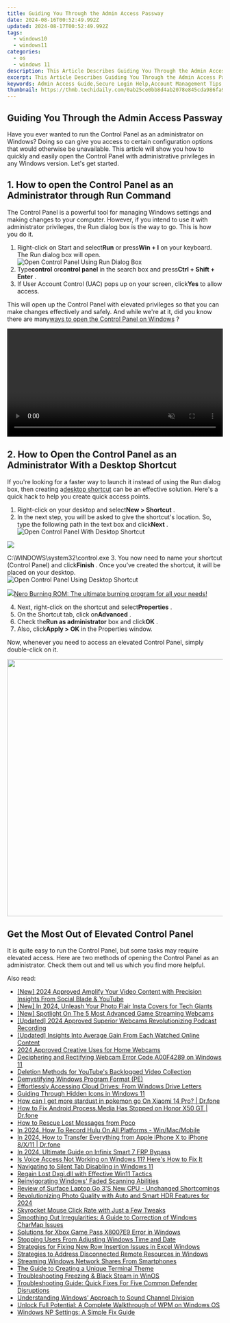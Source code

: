 ```yaml
---
title: Guiding You Through the Admin Access Passway
date: 2024-08-16T00:52:49.992Z
updated: 2024-08-17T00:52:49.992Z
tags:
  - windows10
  - windows11
categories:
  - os
  - windows 11
description: This Article Describes Guiding You Through the Admin Access Passway
excerpt: This Article Describes Guiding You Through the Admin Access Passway
keywords: Admin Access Guide,Secure Login Help,Account Management Tips,User Rights Explanation,Privacy Control Steps,Administrative Pathways,Passport to Admin
thumbnail: https://thmb.techidaily.com/0ab25ce0bb8d4ab2078e845cda986fa9a30d3de551640bc5deeb7f8730f9ba76.jpg
---
```


## Guiding You Through the Admin Access Passway

 Have you ever wanted to run the Control Panel as an administrator on Windows? Doing so can give you access to certain configuration options that would otherwise be unavailable. This article will show you how to quickly and easily open the Control Panel with administrative privileges in any Windows version. Let's get started.

## 1\. How to open the Control Panel as an Administrator through Run Command

 The Control Panel is a powerful tool for managing Windows settings and making changes to your computer. However, if you intend to use it with administrator privileges, the Run dialog box is the way to go. This is how you do it.

1. Right-click on Start and select**Run** or press**Win + I** on your keyboard. The Run dialog box will open.  
![Open Control Panel Using Run Dialog Box](https://static1.makeuseofimages.com/wordpress/wp-content/uploads/2022/12/open-control-panel-using-run-dialog-box.jpg)
2. Type**control** or**control panel** in the search box and press**Ctrl + Shift + Enter** .
3. If User Account Control (UAC) pops up on your screen, click**Yes** to allow access.

 This will open up the Control Panel with elevated privileges so that you can make changes effectively and safely. And while we're at it, did you know there are many[ways to open the Control Panel on Windows](https://www.makeuseof.com/windows-11-open-control-panel/) ?

<!-- affiliate ads begin -->
<a href="https://secure.2checkout.com/order/checkout.php?PRODS=36506229&QTY=1&AFFILIATE=108875&CART=1"><video width="100%" height="" class="rounded-t-md shadow-lg relative z-20" controls="" autoplay="" loop="" muted="" playsinline="" webkit-playinginline="">
<source type="video/mp4" src="https://aidaform.com/images/videos/aidaform-welcome-site.mp4"><source type="video/webm" src="https://aidaform.com/images/videos/aidaform-welcome-site.webm"></video></a>
<!-- affiliate ads end -->
## 2\. How to Open the Control Panel as an Administrator With a Desktop Shortcut

 If you're looking for a faster way to launch it instead of using the Run dialog box, then creating a[desktop shortcut](https://www.makeuseof.com/what-is-desktop-shortcut-how-work/) can be an effective solution. Here's a quick hack to help you create quick access points.

1. Right-click on your desktop and select**New > Shortcut** .
2. In the next step, you will be asked to give the shortcut's location. So, type the following path in the text box and click**Next** .  
![Open Control Panel With Desktop Shortcut](https://static1.makeuseofimages.com/wordpress/wp-content/uploads/2022/12/open-control-panel-with-desktop-shortcut.jpg)  
<!-- affiliate ads begin -->
<a href="https://store.nero.com/order/checkout.php?PRODS=42570605&QTY=1&AFFILIATE=108875&CART=1"><img src="http://cdnwww.nero.com/nero-com-wAssets/img/banners/2023/usbXcopy/Nero_USB_x_copy_Screen_2.png" border="0"></a>
<!-- affiliate ads end -->
C:\WINDOWS\system32\control.exe
3. You now need to name your shortcut (Control Panel) and click**Finish** . Once you’ve created the shortcut, it will be placed on your desktop.  
![Open Control Panel Using Desktop Shortcut](https://static1.makeuseofimages.com/wordpress/wp-content/uploads/2022/12/open-control-panel-using-desktop-shortcut.jpg)
<!-- affiliate ads begin -->
<a href="https://store.nero.com/order/checkout.php?PRODS=39694080&QTY=1&AFFILIATE=108875&CART=1"><img src="http://cdnwww.nero.com/nero-com-wAssets/img/banners/2023/nbr/fire/Screenshot_1red_gb.jpg" border="0">Nero Burning ROM:
The ultimate burning program for all your needs!</a>
<!-- affiliate ads end -->
4. Next, right-click on the shortcut and select**Properties** .
5. On the Shortcut tab, click on**Advanced** .
6. Check the**Run as administrator** box and click**OK** .
7. Also, click**Apply > OK** in the Properties window.

 Now, whenever you need to access an elevated Control Panel, simply double-click on it.

<!-- affiliate ads begin -->
<a href="https://appsumo.8odi.net/c/5597632/2082538/7443" target="_top" id="2082538"><img src="//a.impactradius-go.com/display-ad/7443-2082538" border="0" alt="" width="1200" height="600"/></a><img height="0" width="0" src="https://appsumo.8odi.net/i/5597632/2082538/7443" style="position:absolute;visibility:hidden;" border="0" />
<!-- affiliate ads end -->
## Get the Most Out of Elevated Control Panel

 It is quite easy to run the Control Panel, but some tasks may require elevated access. Here are two methods of opening the Control Panel as an administrator. Check them out and tell us which you find more helpful.


<ins class="adsbygoogle"
     style="display:block"
     data-ad-format="autorelaxed"
     data-ad-client="ca-pub-7571918770474297"
     data-ad-slot="1223367746"></ins>



<ins class="adsbygoogle"
     style="display:block"
     data-ad-client="ca-pub-7571918770474297"
     data-ad-slot="8358498916"
     data-ad-format="auto"
     data-full-width-responsive="true"></ins>

<span class="atpl-alsoreadstyle">Also read:</span>
<div><ul>
<li><a href="https://youtube-webster.techidaily.com/024-approved-amplify-your-video-content-with-precision-insights-from-social-blade-and-youtube/"><u>[New] 2024 Approved  Amplify Your Video Content with Precision Insights From Social Blade & YouTube</u></a></li>
<li><a href="https://instagram-video-recordings.techidaily.com/new-in-2024-unleash-your-photo-flair-insta-covers-for-tech-giants/"><u>[New] In 2024, Unleash Your Photo Flair  Insta Covers for Tech Giants</u></a></li>
<li><a href="https://screen-video-capture.techidaily.com/new-spotlight-on-the-5-most-advanced-game-streaming-webcams/"><u>[New] Spotlight On  The 5 Most Advanced Game Streaming Webcams</u></a></li>
<li><a href="https://fox-info.techidaily.com/updated-2024-approved-superior-webcams-revolutionizing-podcast-recording/"><u>[Updated] 2024 Approved  Superior Webcams Revolutionizing Podcast Recording</u></a></li>
<li><a href="https://facebook-video-share.techidaily.com/updated-insights-into-average-gain-from-each-watched-online-content/"><u>[Updated] Insights Into Average Gain From Each Watched Online Content</u></a></li>
<li><a href="https://screen-recording.techidaily.com/2024-approved-creative-uses-for-home-webcams/"><u>2024 Approved  Creative Uses for Home Webcams</u></a></li>
<li><a href="https://win11.techidaily.com/deciphering-and-rectifying-webcam-error-code-a00f4289-on-windows-11/"><u>Deciphering and Rectifying Webcam Error Code A00F4289 on Windows 11</u></a></li>
<li><a href="https://youtube-data.techidaily.com/ion-methods-for-youtubes-backlogged-video-collection/"><u>Deletion Methods for YouTube's Backlogged Video Collection</u></a></li>
<li><a href="https://win11.techidaily.com/demystifying-windows-program-format-pe/"><u>Demystifying Windows Program Format (PE)</u></a></li>
<li><a href="https://win11.techidaily.com/effortlessly-accessing-cloud-drives-from-windows-drive-letters/"><u>Effortlessly Accessing Cloud Drives: From Windows Drive Letters</u></a></li>
<li><a href="https://win11.techidaily.com/guiding-through-hidden-icons-in-windows-11/"><u>Guiding Through Hidden Icons in Windows 11</u></a></li>
<li><a href="https://android-pokemon-go.techidaily.com/how-can-i-get-more-stardust-in-pokemon-go-on-xiaomi-14-pro-drfone-by-drfone-virtual-android/"><u>How can I get more stardust in pokemon go On Xiaomi 14 Pro? | Dr.fone</u></a></li>
<li><a href="https://change-location.techidaily.com/how-to-fix-androidprocessmedia-has-stopped-on-honor-x50-gt-drfone-by-drfone-fix-android-problems-fix-android-problems/"><u>How to Fix Android.Process.Media Has Stopped on Honor X50 GT | Dr.fone</u></a></li>
<li><a href="https://blog-min.techidaily.com/how-to-rescue-lost-messages-from-poco-by-fonelab-android-recover-messages/"><u>How to Rescue Lost Messages from Poco</u></a></li>
<li><a href="https://screen-sharing-recording.techidaily.com/in-2024-how-to-record-hulu-on-all-platforms-winmacmobile/"><u>In 2024, How To Record Hulu On All Platforms - Win/Mac/Mobile</u></a></li>
<li><a href="https://iphone-transfer.techidaily.com/in-2024-how-to-transfer-everything-from-apple-iphone-x-to-iphone-8x11-drfone-by-drfone-transfer-from-ios/"><u>In 2024, How to Transfer Everything from Apple iPhone X to iPhone 8/X/11 | Dr.fone</u></a></li>
<li><a href="https://bypass-frp.techidaily.com/in-2024-ultimate-guide-on-infinix-smart-7-frp-bypass-by-drfone-android/"><u>In 2024, Ultimate Guide on Infinix Smart 7 FRP Bypass</u></a></li>
<li><a href="https://win11.techidaily.com/is-voice-access-not-working-on-windows-11-heres-how-to-fix-it/"><u>Is Voice Access Not Working on Windows 11? Here's How to Fix It</u></a></li>
<li><a href="https://win11.techidaily.com/navigating-to-silent-tab-disabling-in-windows-11/"><u>Navigating to Silent Tab Disabling in Windows 11</u></a></li>
<li><a href="https://win11.techidaily.com/regain-lost-dxgidll-with-effective-win11-tactics/"><u>Regain Lost Dxgi.dll with Effective Win11 Tactics</u></a></li>
<li><a href="https://sound-issues.techidaily.com/reinvigorating-windows-faded-scanning-abilities/"><u>Reinvigorating Windows' Faded Scanning Abilities</u></a></li>
<li><a href="https://win11.techidaily.com/review-of-surface-laptop-go-3s-new-cpu-unchanged-shortcomings/"><u>Review of Surface Laptop Go 3'S New CPU - Unchanged Shortcomings</u></a></li>
<li><a href="https://extra-approaches.techidaily.com/revolutionizing-photo-quality-with-auto-and-smart-hdr-features-for-2024/"><u>Revolutionizing Photo Quality with Auto and Smart HDR Features for 2024</u></a></li>
<li><a href="https://win11.techidaily.com/skyrocket-mouse-click-rate-with-just-a-few-tweaks/"><u>Skyrocket Mouse Click Rate with Just a Few Tweaks</u></a></li>
<li><a href="https://win11.techidaily.com/smoothing-out-irregularities-a-guide-to-correction-of-windows-charmap-issues/"><u>Smoothing Out Irregularities: A Guide to Correction of Windows CharMap Issues</u></a></li>
<li><a href="https://win11.techidaily.com/solutions-for-xbox-game-pass-x8007e9-error-in-windows/"><u>Solutions for Xbox Game Pass X8007E9 Error in Windows</u></a></li>
<li><a href="https://win11.techidaily.com/stopping-users-from-adjusting-windows-time-and-date/"><u>Stopping Users From Adjusting Windows Time and Date</u></a></li>
<li><a href="https://win11.techidaily.com/strategies-for-fixing-new-row-insertion-issues-in-excel-windows/"><u>Strategies for Fixing New Row Insertion Issues in Excel Windows</u></a></li>
<li><a href="https://win11.techidaily.com/strategies-to-address-disconnected-remote-resources-in-windows/"><u>Strategies to Address Disconnected Remote Resources in Windows</u></a></li>
<li><a href="https://win11.techidaily.com/streaming-windows-network-shares-from-smartphones/"><u>Streaming Windows Network Shares From Smartphones</u></a></li>
<li><a href="https://win11.techidaily.com/the-guide-to-creating-a-unique-terminal-theme/"><u>The Guide to Creating a Unique Terminal Theme</u></a></li>
<li><a href="https://win11.techidaily.com/troubleshooting-freezing-and-black-steam-in-winos/"><u>Troubleshooting Freezing & Black Steam in WinOS</u></a></li>
<li><a href="https://win11.techidaily.com/troubleshooting-guide-quick-fixes-for-five-common-defender-disruptions/"><u>Troubleshooting Guide: Quick Fixes For Five Common Defender Disruptions</u></a></li>
<li><a href="https://win11.techidaily.com/understanding-windows-approach-to-sound-channel-division/"><u>Understanding Windows’ Approach to Sound Channel Division</u></a></li>
<li><a href="https://win11.techidaily.com/unlock-full-potential-a-complete-walkthrough-of-wpm-on-windows-os/"><u>Unlock Full Potential: A Complete Walkthrough of WPM on Windows OS</u></a></li>
<li><a href="https://win11.techidaily.com/windows-np-settings-a-simple-fix-guide/"><u>Windows NP Settings: A Simple Fix Guide</u></a></li>
</ul></div>
